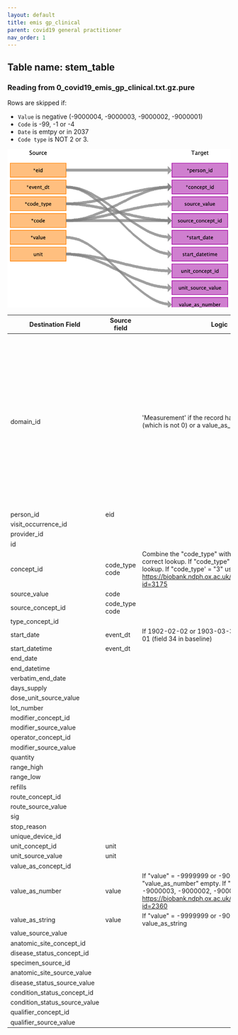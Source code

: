 ```yaml
---
layout: default
title: emis gp_clinical
parent: covid19 general practitioner
nav_order: 1
---
```


## Table name: stem_table

### Reading from 0_covid19_emis_gp_clinical.txt.gz.pure

Rows are skipped if:
 - `Value` is negative (-9000004, -9000003, -9000002, -9000001)
 - `Code` is -99, -1 or -4
 - `Date` is emtpy or in 2037
 - `Code type` is NOT 2 or 3.

![](md_files/image1.png)

| Destination Field | Source field | Logic | Comment field |
| --- | --- | --- | --- |
| domain_id |  |  'Measurement' if the record has a value_as_number (which is not 0) or a value_as_concept_id. | As values can only be stored in the measurement (and observation) table, we enforce the domain if a value is given from the source. In other cases, the domain_id of the target `concept_id` will be used to determine the target table as per OMOP conventions. |
| person_id | eid |  |  |
| visit_occurrence_id |  |  |  |
| provider_id |  |  |  |
| id |  |  | Not used. |
| concept_id | code_type<br>code | Combine the "code_type" with the "code" to use the correct lookup. If "code_type" = "2" use SNOMED lookup. If "code_type' = "3" use Local EMIS lookup. https://biobank.ndph.ox.ac.uk/showcase/coding.cgi?id=3175<br> |  |
| source_value | code |  |  |
| source_concept_id | code_type<br>code |  |  |
| type_concept_id |  |  | 32817: EHR |
| start_date | event_dt | If 1902-02-02 or 1903-03-3, set date to yob-07-01 (field 34 in baseline) |  |
| start_datetime | event_dt |  |  |
| end_date |  |  |  |
| end_datetime |  |  |  |
| verbatim_end_date |  |  |  |
| days_supply |  |  |  |
| dose_unit_source_value |  |  |  |
| lot_number |  |  |  |
| modifier_concept_id |  |  |  |
| modifier_source_value |  |  |  |
| operator_concept_id |  |  |  |
| modifier_source_value |  |  |  |
| quantity |  |  |  |
| range_high |  |  |  |
| range_low |  |  |  |
| refills |  |  |  |
| route_concept_id |  |  |  |
| route_source_value |  |  |  |
| sig |  |  |  |
| stop_reason |  |  |  |
| unique_device_id |  |  |  |
| unit_concept_id | unit |  |  |
| unit_source_value | unit |  |  |
| value_as_concept_id |  |  |  |
| value_as_number | value | If "value" = -9999999 or -9000099 leave "value_as_number" empty.  If "values" = -9000004, -9000003, -9000002, -9000001 ignore the row. https://biobank.ndph.ox.ac.uk/showcase/coding.cgi?id=2360 |  |
| value_as_string | value | If "value" = -9999999 or -9000099, save as value_as_string |  |
| value_source_value |  |  |  |
| anatomic_site_concept_id |  |  |  |
| disease_status_concept_id |  |  |  |
| specimen_source_id |  |  |  |
| anatomic_site_source_value |  |  |  |
| disease_status_source_value |  |  |  |
| condition_status_concept_id |  |  |  |
| condition_status_source_value |  |  |  |
| qualifier_concept_id |  |  |  |
| qualifier_source_value |  |  |  |
